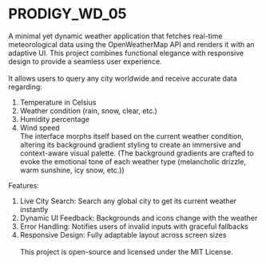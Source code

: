 # PRODIGY_WD_05
A minimal yet dynamic weather application that fetches real-time meteorological data using the OpenWeatherMap API and renders it with an adaptive UI. This project combines functional elegance with responsive design to provide a seamless user experience. <br> <br>
It allows users to query any city worldwide and receive accurate data regarding: <br>
1. Temperature in Celsius <br>
2. Weather condition (rain, snow, clear, etc.) <br>
3. Humidity percentage <br>
4. Wind speed <br>
The interface morphs itself based on the current weather condition, altering its background gradient styling to create an immersive and context-aware visual palette.
(The background gradients are crafted to evoke the emotional tone of each weather type (melancholic drizzle, warm sunshine, icy snow, etc.))

Features: <br>
1. Live City Search: Search any global city to get its current weather instantly <br>
2. Dynamic UI Feedback: Backgrounds and icons change with the weather <br>
3. Error Handling: Notifies users of invalid inputs with graceful fallbacks <br>
4. Responsive Design: Fully adaptable layout across screen sizes<br><br>
This project is open-source and licensed under the MIT License.
